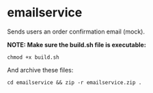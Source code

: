 # emailservice
Sends users an order confirmation email (mock).

**NOTE: Make sure the build.sh file is executable:**
```
chmod +x build.sh
```
And archive these files:
```
cd emailservice && zip -r emailservice.zip .
```

